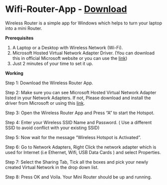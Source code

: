 # Wifi-Router-App - [Download](https://github.com/anishsrinivasan/Wifi-Router-App/blob/anishsrinivasan-patch-1/Wifi-Router.exe?raw=true)
Wireless Router is a simple app for Windows which helps to turn your laptop into a mini Router.

**Prerequisites** 

1. A Laptop or a Desktop with Wireless Network (Wi-Fi).
2. Microsoft Hosted Virtual Network Adapter Driver. 
(You can download this in official Microsoft website or you can use the [link](http://www.maryfi.com/download/MSRMesh-VirtualWIFI.MSI))
3. Just 2 minutes of your time to set it up. 

**Working** 

Step 1: Download the Wireless Router App.

Step 2: Make sure you can see Microsoft Hosted Virtual Network Adapter listed in your Network Adapters. If not, Please download and install the driver from Microsoft or using this [link](http://www.maryfi.com/download/MSRMesh-VirtualWIFI.MSI). 

Step 3: Open the Wireless Router App and Press “A” to start the Hotspot. 

Step 4: Enter your Wireless SSID Name and Password. ( Use a different SSID to avoid conflict with your existing SSID)

Step 5: Now wait for the message “Wireless Hotspot is Activated”.

Step 6: Go to Network Adapters, Right Click the network adapter which is used for Internet (i.e Ethernet, Wifi, USB Data Cards ) and select Properties. 

Step 7: Select the Sharing Tab, Tick all the boxes and pick your newly created Virtual Network in the drop down list.

Step 8: Press OK and Voila. Your Mini Router should be up and running. 
